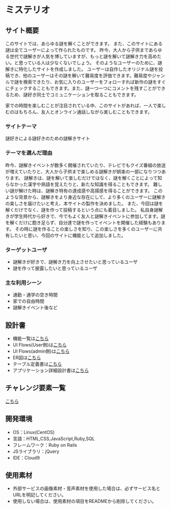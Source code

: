 # ミステリオ

## サイト概要
このサイトでは、あらゆる謎を解くことができます。
また、このサイトにある謎は全てユーザーによって作られたものです。
昨今、大人から子供まであらゆる世代で謎解きが人気を博していますが、もっと謎を解いて謎解き力を高めたい。と思っている人は少なくないでしょう。
そのようなユーザーのために、謎解きに特化したサイトを作成しました。
ユーザーは自作したオリジナル謎を投稿でき、他のユーザーはその謎を解いて難易度を評価できます。難易度やジャンルで謎を検索できたり、お気に入りのユーザーをフォローすれば新作の謎をすぐにチェックすることもできます。また、謎一つ一つにコメントを残すことができるため、謎好き同士でコミュニケーションを取ることもできます。

家での時間を楽しむことが注目されている中、このサイトがあれば、一人で楽しむのはもちろん、友人とオンライン通話しながら楽しむこともできます。

### サイトテーマ
謎好きによる謎好きのための謎解きサイト

### テーマを選んだ理由
昨今、謎解きイベントが数多く開催されていたり、テレビでもクイズ番組の放送が増えていたりと、大人から子供まで楽しめる謎解きが娯楽の一部になりつつあります。
謎解きは、謎を解いて楽しむだけではなく、謎を解くことによって知らなかった漢字や熟語を覚えたりと、新たな知識を得ることもできます。
難しい謎が解けた時は、謎解き特有の達成感や高揚感を得ることができます。
このような背景から、謎解きをより身近な存在にして、より多くのユーザーに謎解きの楽しさを届けたいと考え、本サイトの製作を決めました。
また、今回は謎を解くだけでなく、謎を作って投稿するという点にも着目しました。
私自身謎解きが学生時代から好きで、今でもよく友人と謎解きイベントに参加してます。謎を解くだけに飽き足らず、自分達で謎を作ってイベントを開催した経験もあります。
その時に謎を作ることの楽しさを知り、この楽しさを多くのユーザーに共有したいと思い、今回のサイトに機能として追加しました。

### ターゲットユーザ
- 謎解きが好きで、謎解き力を向上させたいと思っているユーザ
- 謎を作って披露したいと思っているユーザ

### 主な利用シーン
- 通勤・通学の空き時間
- 家での自由時間
- 謎解きイベント後など

## 設計書
- 機能一覧は[こちら](https://docs.google.com/spreadsheets/d/1-K7XcrWlwL8EgBtSi1K99WE2NqWtKIuP09nBNab-HTo/edit?usp=sharing)
- UI Flows(User側)は[こちら](https://drive.google.com/file/d/1NSEQPKyLqVldEAyoYKx9nGWtdiVNBvUU/view?usp=sharing)
- UI Flows(admin側)は[こちら](https://drive.google.com/file/d/1E8cJwWuyQWNi3gQvVRIOQ7nIo-E3D8vZ/view?usp=sharing)
- ER図は[こちら](https://drive.google.com/file/d/1Z1t427BeLVCVwx5kE4a7p-I8qxnAQfWg/view?usp=sharing)
- テーブル定義書は[こちら](https://docs.google.com/spreadsheets/d/1w0lcOTKWH1BoCEFprmksiiPeU3NK2O4Y89ZITQJdvMU/edit?usp=sharing)
- アプリケーション詳細設計書は[こちら](https://docs.google.com/spreadsheets/d/1IfItHug-_PJa_SacXCDYSLo7REtzZCEYX0WEbMpypzY/edit?usp=sharing)

## チャレンジ要素一覧
[こちら](https://docs.google.com/spreadsheets/d/1dKL7tk4btO0oNWpGrk2Gp0mdviX2l_0-6wtVBb20gkw/edit?usp=sharing)

## 開発環境
- OS：Linux(CentOS)
- 言語：HTML,CSS,JavaScript,Ruby,SQL
- フレームワーク：Ruby on Rails
- JSライブラリ：jQuery
- IDE：Cloud9

## 使用素材
- 外部サービスの画像素材・音声素材を使用した場合は、必ずサービス名とURLを明記してください。
- 使用しない場合は、使用素材の項目をREADMEから削除してください。

